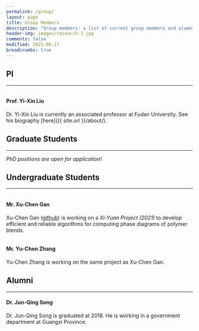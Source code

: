 ```yaml
---
permalink: /group/
layout: page
title: Group Members
description: "Group members: a list of current group members and alumni."
header-img: images/research-1.jpg
comments: false
modified: 2021-06-17
breadcrumbs: true
---
```


## PI
-----

<figure class="third">
    <img src="{{ site.url }}/images/me.jpg" alt="">
</figure>

#### Prof. Yi-Xin Liu
Dr. Yi-Xin Liu is currently an associated professor at Fudan University. See his biography [here]({{ site.url }}/about/).

## Graduate Students
-----

*PhD positions are open for application!*

## Undergraduate Students
-----

<figure class="third">
    <img src="{{ site.url }}/images/avatar.jpg" alt="">
</figure>

#### Mr. Xu-Chen Gan
Xu-Chen Gan ([github](https://github.com/vvmbvy)) is working on a *Xi-Yuan Project (2021)* to develop efficient and reliable algorithms for computing phase diagrams of polymer blends.

<figure class="third">
    <img src="{{ site.url }}/images/avatar.jpg" alt="">
</figure>

#### Mr. Yu-Chen Zhang
Yu-Chen Zhang is working on the same project as Xu-Chen Gan.

## Alumni
-----

#### Dr. Jun-Qing Song
Dr. Jun-Qing Song is graduated at 2018. He is working in a government department at Guangxi Province.
